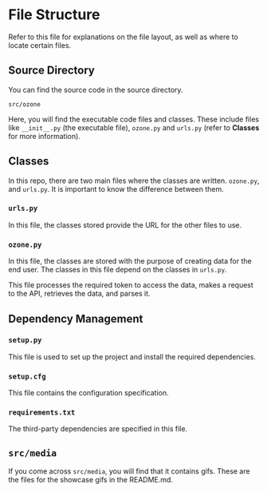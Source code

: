# File Structure
Refer to this file for explanations on the file layout, as well as where to locate certain files.


## Source Directory
You can find the source code in the source directory.
```
src/ozone
```
Here, you will find the executable code files and classes. These include files like `__init__.py` (the executable file), `ozone.py` and `urls.py` (refer to **Classes** for more information).

## Classes
In this repo, there are two main files where the classes are written. `ozone.py`, and `urls.py`. It is important to know the difference between them.

### `urls.py`
In this file, the classes stored provide the URL for the other files to use.

### `ozone.py`
In this file, the classes are stored with the purpose of creating data for the end user. The classes in this file depend on the classes in `urls.py`.

This file processes the required token to access the data, makes a request to the API, retrieves the data, and parses it.

## Dependency Management
### `setup.py`
This file is used to set up the project and install the required dependencies.
### `setup.cfg`
This file contains the configuration specification. 
### `requirements.txt`
The third-party dependencies are specified in this file.

## `src/media`
If you come across `src/media`, you will find that it contains gifs. These are the files for the showcase gifs in the README.md.
